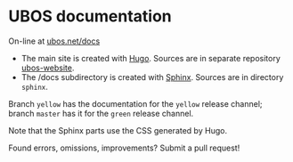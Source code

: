 UBOS documentation
==============================

On-line at [ubos.net/docs](https://ubos.net/docs/)

* The main site is created with [Hugo](http://gohugo.io/). Sources are in separate
  repository [ubos-website](https://github.com/uboslinux/ubos-website).
* The /docs subdirectory is created with [Sphinx](http://sphinx-doc.org/). Sources are in directory `sphinx`.

Branch `yellow` has the documentation for the `yellow` release channel; branch `master` has
it for the `green` release channel.

Note that the Sphinx parts use the CSS generated by Hugo.

Found errors, omissions, improvements? Submit a pull request!


